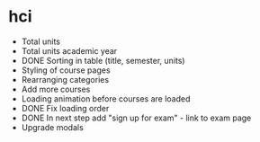 # hci

- Total units
- Total units academic year
- DONE Sorting in table (title, semester, units)
- Styling of course pages
- Rearranging categories
- Add more courses
- Loading animation before courses are loaded
- DONE Fix loading order
- DONE In next step add "sign up for exam" - link to exam page
- Upgrade modals